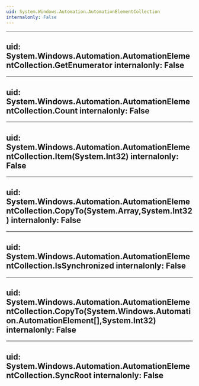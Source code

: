 ```yaml
---
uid: System.Windows.Automation.AutomationElementCollection
internalonly: False
---
```


---
uid: System.Windows.Automation.AutomationElementCollection.GetEnumerator
internalonly: False
---

---
uid: System.Windows.Automation.AutomationElementCollection.Count
internalonly: False
---

---
uid: System.Windows.Automation.AutomationElementCollection.Item(System.Int32)
internalonly: False
---

---
uid: System.Windows.Automation.AutomationElementCollection.CopyTo(System.Array,System.Int32)
internalonly: False
---

---
uid: System.Windows.Automation.AutomationElementCollection.IsSynchronized
internalonly: False
---

---
uid: System.Windows.Automation.AutomationElementCollection.CopyTo(System.Windows.Automation.AutomationElement[],System.Int32)
internalonly: False
---

---
uid: System.Windows.Automation.AutomationElementCollection.SyncRoot
internalonly: False
---
